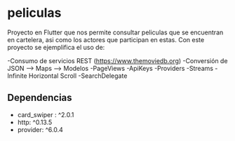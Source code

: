 # peliculas

Proyecto en Flutter que nos permite consultar peliculas que se encuentran en cartelera, asi como los actores que participan en estas.
Con este proyecto se ejemplifica el uso de:

-Consumo de servicios REST (https://www.themoviedb.org)
-Conversión de JSON --> Maps --> Modelos
-PageViews
-ApiKeys
-Providers
-Streams
-Infinite Horizontal Scroll
-SearchDelegate

## Dependencias

-  card_swiper : ^2.0.1
-  http: ^0.13.5
-  provider: ^6.0.4
